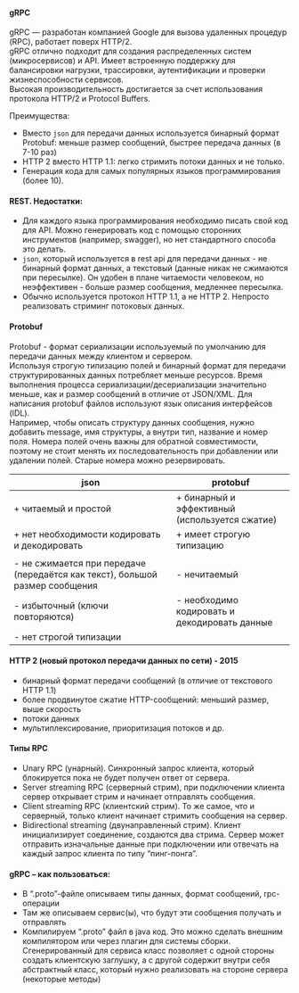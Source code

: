 #### gRPC
gRPC —  разработан компанией Google для вызова удаленных процедур (RPC), работает поверх HTTP/2.  
gRPC отлично подходит для создания распределенных систем (микросервисов) и API. Имеет встроенную поддержку для балансировки нагрузки, трассировки, аутентификации и проверки жизнеспособности сервисов.  
Высокая производительность достигается за счет использования протокола HTTP/2 и Protocol Buffers. 

Преимущества:
- Вместо `json` для передачи данных используется бинарный формат Protobuf: меньше размер сообщений, быстрее передача данных (в 7-10 раз)
- HTTP 2 вместо HTTP 1.1: легко стримить потоки данных и не только.
- Генерация кода для самых популярных языков программирования (более 10).

#### REST. Недостатки:
- Для каждого языка программирования необходимо писать свой код для API. Можно генерировать код с помощью сторонних инструментов (например, swagger), но нет стандартного способа это делать.  
- `json`, который используется в rest api для передачи данных - не бинарный формат данных, а текстовый (данные никак не сжимаются при пересылке). Он удобен в плане читаемости человеком, но неэффективен - больше размер сообщения, медленнее пересылка.  
- Обычно используется протокол HTTP 1.1, а не HTTP 2. Непросто реализовать стриминг потоковых данных.

#### Protobuf
Protobuf - формат сериализации используемый по умолчанию для передачи данных между клиентом и сервером.  
Используя строгую типизацию полей и бинарный формат для передачи структурированных данных потребляет меньше ресурсов. 
Время выполнения процесса сериализации/десериализации значительно меньше, как и размер сообщений в отличие от JSON/XML.
Для написания protobuf файлов используют язык описания интерфейсов (IDL).  
Например, чтобы описать структуру данных сообщения, нужно добавить message, имя структуры, а внутри тип, название и номер поля. Номера полей очень важны для обратной совместимости, поэтому не стоит менять их последовательность при добавлении или удалении полей. Старые номера можно резервировать.

| json                                                                         | protobuf                                       |
|------------------------------------------------------------------------------|------------------------------------------------|
| + читаемый и простой                                                         | + бинарный и эффективный (используется сжатие) |
| + нет необходимости кодировать и декодировать                                | + имеет строгую типизацию                      |
|                                                                              |                                                |
| - не сжимается при передаче (передаётся как текст), большой размер сообщения | - нечитаемый                                   |
| - избыточный (ключи повторяются)                                             | - необходимо кодировать и декодировать данные  |
| - нет строгой типизации                                                      |                                                |

#### HTTP 2 (новый протокол передачи данных по сети) - 2015
- бинарный формат передачи сообщений (в отличие от текстового HTTP 1.1)
- более продвинутое сжатие HTTP-сообщений: меньший размер, выше скорость
- потоки данных
- мультиплексирование, приоритизация потоков и др.

#### Типы RPC
- Unary RPC (унарный). Синхронный запрос клиента, который блокируется пока не будет получен ответ от сервера.  
- Server streaming RPC (серверный стрим), при подключении клиента сервер открывает стрим и начинает отправлять сообщения.  
- Client streaming RPC (клиентский стрим). То же самое, что и серверный, только клиент начинает стримить сообщения на сервер.  
- Bidirectional streaming (двунаправленный стрим). Клиент инициализирует соединение, создаются два стрима. Сервер может отправить изначальные данные при подключении или отвечать на каждый запрос клиента по типу “пинг-понга”.

#### gRPC – как пользоваться:
- В “.proto”-файле описываем типы данных, формат сообщений, rpc-операции
- Там же описываем сервис(ы), что будут эти сообщения получать и отправлять
- Компилируем “.proto” файл в java код. Это можно сделать внешним компилятором или через плагин для системы сборки.
Сгенерированный для сервиса класс позволяет с одной стороны создать клиентскую заглушку, а с другой содержит внутри себя абстрактный класс, который нужно реализовать на стороне сервера (некоторые методы)
